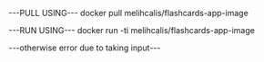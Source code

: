 ---PULL USING---
docker pull melihcalis/flashcards-app-image

---RUN USING---
docker run -ti melihcalis/flashcards-app-image

---otherwise error due to taking input---
